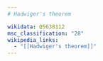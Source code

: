 ```yaml
---
# Hadwiger's theorem

wikidata: Q5638112
msc_classification: "28"
wikipedia_links:
  - "[[Hadwiger's theorem]]"
---
```

